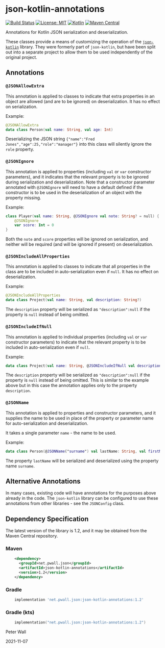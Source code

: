 # json-kotlin-annotations

[![Build Status](https://travis-ci.com/pwall567/json-kotlin-annotations.svg?branch=master)](https://travis-ci.com/github/pwall567/json-kotlin-annotations)
[![License: MIT](https://img.shields.io/badge/License-MIT-yellow.svg)](https://opensource.org/licenses/MIT)
[![Kotlin](https://img.shields.io/static/v1?label=Kotlin&message=v1.5.20&color=7f52ff&logo=kotlin&logoColor=7f52ff)](https://github.com/JetBrains/kotlin/releases/tag/v1.5.20)
[![Maven Central](https://img.shields.io/maven-central/v/net.pwall.json/json-kotlin-annotations?label=Maven%20Central)](https://search.maven.org/search?q=g:%22net.pwall.json%22%20AND%20a:%22json-kotlin-annotations%22)

Annotations for Kotlin JSON serialization and deserialization.

These classes provide a means of customizing the operation of the
[`json-kotlin`](https://github.com/pwall567/json-kotlin) library.
They were formerly part of `json-kotlin`, but have been split out into a separate project to allow them to be used
independently of the original project.

## Annotations

### `@JSONAllowExtra`

This annotation is applied to classes to indicate that extra properties in an object are allowed (and are to be ignored)
on deserialization.
It has no effect on serialization.

Example:
```kotlin
@JSONAllowExtra
data class Person(val name: String, val age: Int)
```
Deserializing the JSON string `{"name":"Fred Jones","age":25,"role":"manager"}` into this class will silently ignore the
`role` property.

### `@JSONIgnore`

This annotation is applied to properties (including `val` or `var` constructor parameters), and it indicates that the
relevant property is to be ignored during serialization and deserialization.
Note that a constructor parameter annotated with `@JSONIgnore` will need to have a default defined if the constructor is
to be used in the deserialization of an object with the property missing.

Example:
```kotlin
class Player(val name: String, @JSONIgnore val note: String? = null) {
    @JSONIgnore
    var score: Int = 0
}
```
Both the `note` and `score` properties will be ignored on serialization, and neither will be required (and will be
ignored if present) on deserialization.

### `@JSONIncludeAllProperties`

This annotation is applied to classes to indicate that all properties in the class are to be included in
auto-serialization even if `null`.
It has no effect on deserialization.

Example:
```kotlin
@JSONIncludeAllProperties
data class Project(val name: String, val description: String?)
```
The `description` property will be serialized as `"description":null` if the property is `null` instead of being
omitted.

### `@JSONIncludeIfNull`

This annotation is applied to individual properties (including `val` or `var` constructor parameters) to indicate that
the relevant property is to be included in auto-serialization even if `null`.

Example:
```kotlin
data class Project(val name: String, @JSONIncludeIfNull val description: String?)
```
The `description` property will be serialized as `"description":null` if the property is `null` instead of being
omitted.
This is similar to the example above but in this case the annotation applies only to the property `description`.

### `@JSONName`

This annotation is applied to properties and constructor parameters, and it supplies the name to be used in place of the
property or parameter name for auto-serialization and deserialization.

It takes a single parameter `name` - the name to be used.

Example:
```kotlin
data class Person(@JSONName("surname") val lastName: String, val firstName: String)
```
The property `lastName` will be serialized and deserialized using the property name `surname`.

## Alternative Annotations

In many cases, existing code will have annotations for the purposes above already in the code.
The `json-kotlin` library can be configured to use these annotations from other libraries - see the `JSONConfig` class.

## Dependency Specification

The latest version of the library is 1.2, and it may be obtained from the Maven Central repository.

### Maven
```xml
    <dependency>
      <groupId>net.pwall.json</groupId>
      <artifactId>json-kotlin-annotations</artifactId>
      <version>1.2</version>
    </dependency>
```
### Gradle
```groovy
    implementation 'net.pwall.json:json-kotlin-annotations:1.2'
```
### Gradle (kts)
```kotlin
    implementation("net.pwall.json:json-kotlin-annotations:1.2")
```

Peter Wall

2021-11-07
